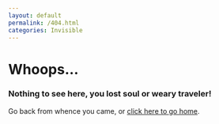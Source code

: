 ```yaml
---
layout: default
permalink: /404.html
categories: Invisible
---
```


# Whoops...

### Nothing to see here, you lost soul or weary traveler!

Go back from whence you came, or [click here to go home](https://www.nrebhun.com).
